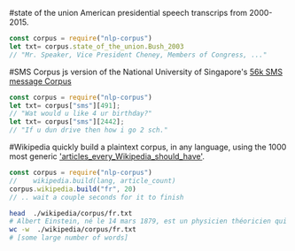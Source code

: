 
#state of the union
American presidential speech transcrips from 2000-2015.
```javascript
const corpus = require("nlp-corpus")
let txt= corpus.state_of_the_union.Bush_2003
// "Mr. Speaker, Vice President Cheney, Members of Congress, ..."
```

#SMS Corpus
js version of the National University of Singapore's [56k SMS message  Corpus](http://wing.comp.nus.edu.sg:8080/SMSCorpus/overview.jsp)

```javascript
const corpus = require("nlp-corpus")
let txt= corpus["sms"][491];
// "Wat would u like 4 ur birthday?"
let txt= corpus["sms"][2442];
// "If u dun drive then how i go 2 sch."
```

#Wikipedia
quickly build a plaintext corpus, in any language, using the 1000 most generic ['articles_every_Wikipedia_should_have'](https://meta.wikimedia.org/wiki/List_of_articles_every_Wikipedia_should_have).
```javascript
const corpus = require("nlp-corpus")
//    wikipedia.build(lang, article_count)
corpus.wikipedia.build("fr", 20)
// .. wait a couple seconds for it to finish
```
```bash
head  ./wikipedia/corpus/fr.txt
# Albert Einstein, né le 14 mars 1879, est un physicien théoricien qui fut...
wc -w  ./wikipedia/corpus/fr.txt
# [some large number of words]
```